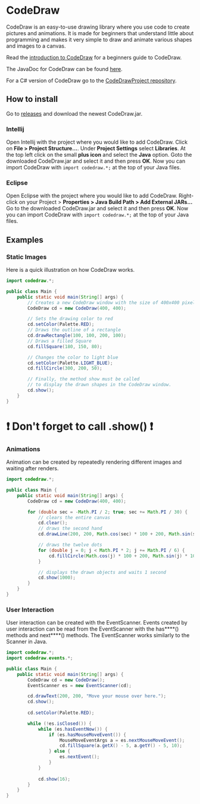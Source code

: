 # CodeDraw

CodeDraw is an easy-to-use drawing library where you use code to create pictures and animations.
It is made for beginners that understand little about programming
and makes it very simple to draw and animate various shapes and images to a canvas.

Read the [introduction to CodeDraw](https://github.com/Krassnig/CodeDraw/blob/master/INTRODUCTION.md)
for a beginners guide to CodeDraw.

The JavaDoc for CodeDraw can be found [here](https://krassnig.github.io/CodeDrawJavaDoc/).

For a C# version of CodeDraw go to the [CodeDrawProject repository](https://github.com/Krassnig/CodeDrawProject).

## How to install

Go to [releases](https://github.com/Krassnig/CodeDraw/releases) and download the newest CodeDraw.jar.

### Intellij

Open Intellij with the project where you would like to add CodeDraw. Click on **File > Project Structure...**.
Under **Project Settings** select **Libraries**.
At the top left click on the small **plus icon** and select the **Java** option.
Goto the downloaded CodeDraw.jar and select it and then press **OK**.
Now you can import CodeDraw with ```import codedraw.*;``` at the top of your Java files.

### Eclipse

Open Eclipse with the project where you would like to add CodeDraw. Right-click on your Project > **Properties > Java Build Path > Add External JARs...**
Go to the downloaded CodeDraw.jar and select it and then press **OK**.
Now you can import CodeDraw with ```import codedraw.*;``` at the top of your Java files.


## Examples

### Static Images

Here is a quick illustration on how CodeDraw works.

```java
import codedraw.*;

public class Main {
	public static void main(String[] args) {
		// Creates a new CodeDraw window with the size of 400x400 pixel
		CodeDraw cd = new CodeDraw(400, 400);

		// Sets the drawing color to red
		cd.setColor(Palette.RED);
		// Draws the outline of a rectangle
		cd.drawRectangle(100, 100, 200, 100);
		// Draws a filled Square
		cd.fillSquare(180, 150, 80);

		// Changes the color to light blue
		cd.setColor(Palette.LIGHT_BLUE);
		cd.fillCircle(300, 200, 50);

		// Finally, the method show must be called
		// to display the drawn shapes in the CodeDraw window.
		cd.show();
	}
}
```

# ❗ Don't forget to call .show() ❗

### Animations

Animation can be created by repeatedly rendering different images and waiting after renders.

```java
import codedraw.*;

public class Main {
	public static void main(String[] args) {
		CodeDraw cd = new CodeDraw(400, 400);

		for (double sec = -Math.PI / 2; true; sec += Math.PI / 30) {
			// clears the entire canvas
			cd.clear();
			// draws the second hand
			cd.drawLine(200, 200, Math.cos(sec) * 100 + 200, Math.sin(sec) * 100 + 200);

			// draws the twelve dots
			for (double j = 0; j < Math.PI * 2; j += Math.PI / 6) {
				cd.fillCircle(Math.cos(j) * 100 + 200, Math.sin(j) * 100 + 200, 4);
			}

			// displays the drawn objects and waits 1 second
			cd.show(1000);
		}
	}
}
```

### User Interaction

User interaction can be created with the EventScanner.
Events created by user interaction can be read from the EventScanner
with the has****() methods and next****() methods.
The EventScanner works similarly to the Scanner in Java.

```java
import codedraw.*;
import codedraw.events.*;

public class Main {
	public static void main(String[] args) {
		CodeDraw cd = new CodeDraw();
		EventScanner es = new EventScanner(cd);

		cd.drawText(200, 200, "Move your mouse over here.");
		cd.show();
		
		cd.setColor(Palette.RED);

		while (!es.isClosed()) {
			while (es.hasEventNow()) {
				if (es.hasMouseMoveEvent()) {
					MouseMoveEventArgs a = es.nextMouseMoveEvent();
					cd.fillSquare(a.getX() - 5, a.getY() - 5, 10);
				} else {
					es.nextEvent();
				}
			}
			
			cd.show(16);
		}
	}
}
```
